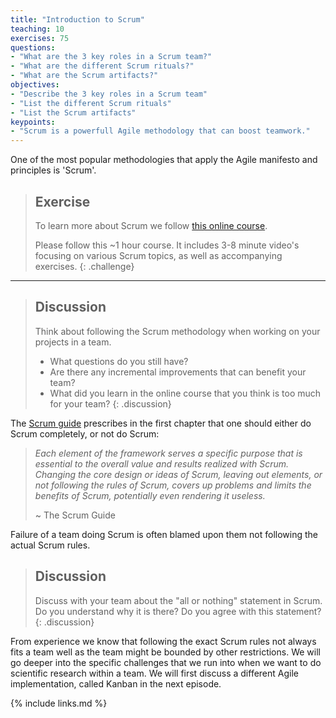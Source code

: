 ```yaml
---
title: "Introduction to Scrum"
teaching: 10
exercises: 75
questions:
- "What are the 3 key roles in a Scrum team?"
- "What are the different Scrum rituals?"
- "What are the Scrum artifacts?"
objectives:
- "Describe the 3 key roles in a Scrum team"
- "List the different Scrum rituals"
- "List the Scrum artifacts"
keypoints:
- "Scrum is a powerfull Agile methodology that can boost teamwork."
---
```

One of the most popular methodologies that apply the Agile manifesto and principles is 'Scrum'.

> ## Exercise
> To learn more about Scrum we follow [this online course](http://growingagile.thinkific.com/courses/scrumbasics).
>
> Please follow this ~1 hour course. It includes 3-8 minute video's focusing on
> various Scrum topics, as well as accompanying exercises.
{: .challenge}

--------------------------------------------------------

> ## Discussion
> Think about following the Scrum methodology when working on your projects in a team.
> - What questions do you still have?
> - Are there any incremental improvements that can benefit your team?
> - What did you learn in the online course that you think is too much for your team?
{: .discussion}

The [Scrum guide](https://www.scrum.org/resources/scrum-guide) prescribes in the first chapter that one should either do Scrum completely, or not do Scrum: 

> *Each element of the framework serves a specific purpose that is essential to the overall value and results realized with Scrum. 
> Changing the core design or ideas of Scrum, leaving out elements, or not following the rules of Scrum, 
> covers up problems and limits the benefits of Scrum, potentially even rendering it useless.*
> 
> ~ The Scrum Guide

Failure of a team doing Scrum is often blamed upon them not following the actual Scrum rules.

> ## Discussion
> Discuss with your team about the "all or nothing" statement in Scrum. Do you understand why it is there?
> Do you agree with this statement?
{: .discussion}

From experience we know that following the exact Scrum rules not always fits a team well as the team might be bounded by other restrictions. We will go deeper into the specific challenges that we run into when we want to do scientific research within a team. We will first discuss a different Agile implementation, called Kanban in the next episode.

{% include links.md %}

